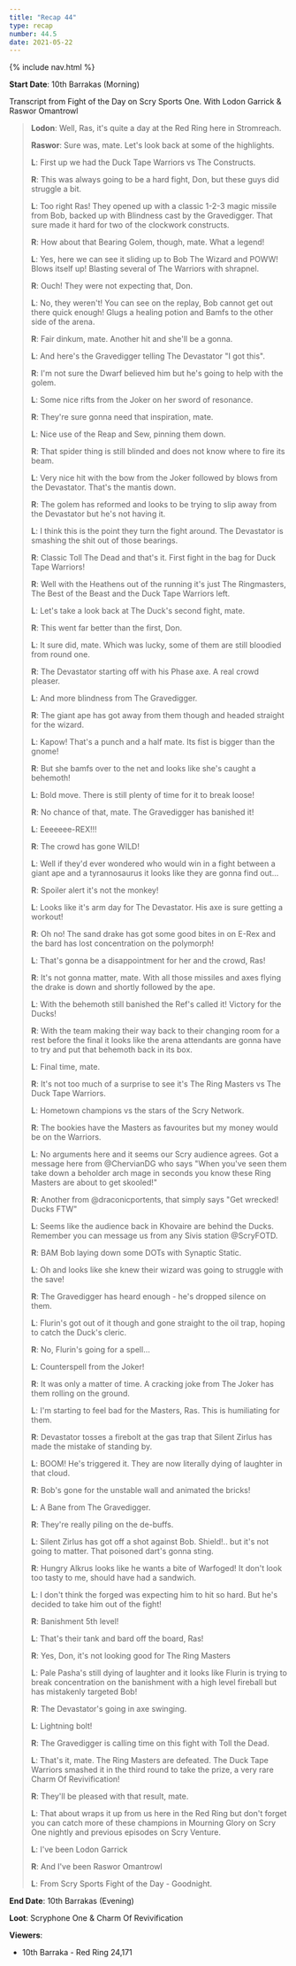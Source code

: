 ```yaml
---
title: "Recap 44"
type: recap
number: 44.5
date: 2021-05-22
---
```


{% include nav.html %}

**Start Date**: 10th Barrakas (Morning)

Transcript from Fight of the Day on Scry Sports One.
With Lodon Garrick & Raswor Omantrowl

>
> **Lodon**: Well, Ras, it's quite a day at the Red Ring here in Stromreach.
>
> **Raswor**: Sure was, mate. Let's look back at some of the highlights.
>
> **L**: First up we had the Duck Tape Warriors vs The Constructs.
>
> **R**: This was always going to be a hard fight, Don, but these guys did struggle a bit.
>
> **L**: Too right Ras! They opened up with a classic 1-2-3 magic missile from Bob, backed up with Blindness cast by the Gravedigger. That sure made it hard for two of the clockwork constructs.
>
> **R**: How about that Bearing Golem, though, mate. What a legend!
>
> **L**: Yes, here we can see it sliding up to Bob The Wizard and POWW! Blows itself up! Blasting several of The Warriors with shrapnel.
>
> **R**: Ouch! They were not expecting that, Don.
>
> **L**: No, they weren't! You can see on the replay, Bob cannot get out there quick enough! Glugs a healing potion and Bamfs to the other side of the arena.
>
> **R**: Fair dinkum, mate. Another hit and she'll be a gonna.
>
> **L**: And here's the Gravedigger telling The Devastator "I got this".
>
> **R**: I'm not sure the Dwarf believed him but he's going to help with the golem.
>
> **L**: Some nice rifts from the Joker on her sword of resonance.
>
> **R**: They're sure gonna need that inspiration, mate.
>
> **L**: Nice use of the Reap and Sew, pinning them down.
>
> **R**: That spider thing is still blinded and does not know where to fire its beam.
>
> **L**: Very nice hit with the bow from the Joker followed by blows from the Devastator. That's the mantis down.
>
> **R**: The golem has reformed and looks to be trying to slip away from the Devastator but he's not having it.
>
> **L**: I think this is the point they turn the fight around. The Devastator is smashing the shit out of those bearings.
>
> **R**: Classic Toll The Dead and that's it. First fight in the bag for Duck Tape Warriors!
>
> **R**: Well with the Heathens out of the running it's just The Ringmasters, The Best of the Beast and the Duck Tape Warriors left.
>
> **L**: Let's take a look back at The Duck's second fight, mate.
>
> **R**: This went far better than the first, Don.
>
> **L**: It sure did, mate. Which was lucky, some of them are still bloodied from round one.
>
> **R**: The Devastator starting off with his Phase axe. A real crowd pleaser.
>
> **L**: And more blindness from The Gravedigger.
>
> **R**: The giant ape has got away from them though and headed straight for the wizard.
>
> **L**: Kapow! That's a punch and a half mate. Its fist is bigger than the gnome!
>
> **R**: But she bamfs over to the net and looks like she's caught a behemoth!
>
> **L**: Bold move. There is still plenty of time for it to break loose!
>
> **R**: No chance of that, mate. The Gravedigger has banished it!
>
> **L**: Eeeeeee-REX!!!
>
> **R**: The crowd has gone WILD!
>
> **L**: Well if they'd ever wondered who would win in a fight between a giant ape and a tyrannosaurus it looks like they are gonna find out…
>
> **R**: Spoiler alert it's not the monkey!
>
> **L**: Looks like it's arm day for The Devastator. His axe is sure getting a workout!
>
> **R**: Oh no! The sand drake has got some good bites in on E-Rex and the bard has lost concentration on the polymorph!
>
> **L**: That's gonna be a disappointment for her and the crowd, Ras!
>
> **R**: It's not gonna matter, mate. With all those missiles and axes flying the drake is down and shortly followed by the ape.
>
> **L**: With the behemoth still banished the Ref's called it! Victory for the Ducks!
>
> **R**: With the team making their way back to their changing room for a rest before the final it looks like the arena attendants are gonna have to try and put that behemoth back in its box.
>
> **L**: Final time, mate.
>
> **R**: It's not too much of a surprise to see it's The Ring Masters vs The Duck Tape Warriors.
>
> **L**: Hometown champions vs the stars of the Scry Network.
>
> **R**: The bookies have the Masters as favourites but my money would be on the Warriors.
>
> **L**: No arguments here and it seems our Scry audience agrees. Got a message here from @ChervianDG who says "When you've seen them take down a beholder arch mage in seconds you know these Ring Masters are about to get skooled!"
>
> **R**: Another from @draconicportents, that simply says "Get wrecked! Ducks FTW"
>
> **L**: Seems like the audience back in Khovaire are behind the Ducks. Remember you can message us from any Sivis station @ScryFOTD.
>
> **R**: BAM Bob laying down some DOTs with Synaptic Static.
>
> **L**: Oh and looks like she knew their wizard was going to struggle with the save!
>
> **R**: The Gravedigger has heard enough - he's dropped silence on them.
>
> **L**: Flurin's got out of it though and gone straight to the oil trap, hoping to catch the Duck's cleric.
>
> **R**: No, Flurin's going for a spell…
>
> **L**: Counterspell from the Joker!
>
> **R**: It was only a matter of time. A cracking joke from The Joker has them rolling on the ground.
>
> **L**: I'm starting to feel bad for the Masters, Ras. This is humiliating for them.
>
> **R**: Devastator tosses a firebolt at the gas trap that Silent Zirlus has made the mistake of standing by.
>
> **L**: BOOM! He's triggered it. They are now literally dying of laughter in that cloud.
>
> **R**: Bob's gone for the unstable wall and animated the bricks!
>
> **L**: A Bane from The Gravedigger.
>
> **R**: They're really piling on the de-buffs.
>
> **L**: Silent Zirlus has got off a shot against Bob. Shield!.. but it's not going to matter. That poisoned dart's gonna sting.
>
> **R**: Hungry Alkrus looks like he wants a bite of Warfoged! It don't look too tasty to me, should have had a sandwich.
>
> **L**: I don't think the forged was expecting him to hit so hard. But he's decided to take him out of the fight!
>
> **R**: Banishment 5th level!
>
> **L**: That's their tank and bard off the board, Ras!
>
> **R**: Yes, Don, it's not looking good for The Ring Masters
>
> **L**: Pale Pasha's still dying of laughter and it looks like Flurin is trying to break concentration on the banishment with a high level fireball but has mistakenly targeted Bob!
>
> **R**: The Devastator's going in axe swinging.
>
> **L**: Lightning bolt!
>
> **R**: The Gravedigger is calling time on this fight with Toll the Dead.
>
> **L**: That's it, mate. The Ring Masters are defeated. The Duck Tape Warriors smashed it in the third round to take the prize, a very rare Charm Of Revivification!
>
> **R**: They'll be pleased with that result, mate.
>
> **L**: That about wraps it up from us here in the Red Ring but don't forget you can catch more of these champions in Mourning Glory on Scry One nightly and previous episodes on Scry Venture.
>
> **L**: I've been Lodon Garrick
>
> **R**: And I've been Raswor Omantrowl
>
> **L**: From Scry Sports Fight of the Day - Goodnight.


**End Date**: 10th Barrakas (Evening)

**Loot**: Scryphone One & Charm Of Revivification

**Viewers**:
- 10th Barraka - Red Ring 24,171